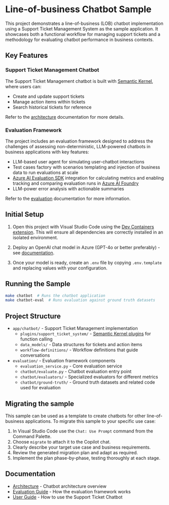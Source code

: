 # Line-of-business Chatbot Sample

This project demonstrates a line-of-business (LOB) chatbot implementation using a Support Ticket Management System as the sample application. It showcases both a functional workflow for managing support tickets and a methodology for evaluating chatbot performance in business contexts.

## Key Features

### Support Ticket Management Chatbot

The Support Ticket Management chatbot is built with [Semantic Kernel](https://github.com/microsoft/semantic-kernel), where users can:

- Create and update support tickets
- Manage action items within tickets
- Search historical tickets for reference

Refer to the [architecture](./docs/architecture/support-ticket-chatbot-architecture.md) documentation for more details.

### Evaluation Framework

The project includes an evaluation framework designed to address the challenges of assessing non-deterministic, LLM-powered chatbots in business applications with key features:

- LLM-based user agent for simulating user-chatbot interactions
- Test cases factory with scenarios templating and injection of business data to run evaluations at scale 
- [Azure AI Evaluation SDK](https://learn.microsoft.com/python/api/overview/azure/ai-evaluation-readme?view=azure-python) integration for calculating metrics and enabling tracking and comparing evaluation runs in [Azure AI Foundry](https://azure.microsoft.com/en-us/products/ai-foundry)
- LLM-power error analysis with actionable summaries

Refer to the [evaluation](./docs/evaluation/README.md) documentation for more information.

## Initial Setup

1. Open this project with Visual Studio Code using the [Dev Containers extension](https://marketplace.visualstudio.com/items?itemName=ms-vscode-remote.remote-containers). This will ensure all dependencies are correctly installed in an isolated environment.

2. Deploy an OpenAI chat model in Azure (GPT-4o or better preferably) - see [documentation](https://learn.microsoft.com/azure/ai-services/openai/how-to/create-resource?pivots=web-portal).

3. Once your model is ready, create an `.env` file by copying `.env.template` and replacing values with your configuration.

## Running the Sample

```bash
make chatbot  # Runs the chatbot application
make chatbot-eval  # Runs evaluation against ground truth datasets
```

## Project Structure

- `app/chatbot/` - Support Ticket Management implementation
  - `plugins/support_ticket_system/` - [Semantic Kernel plugins](https://learn.microsoft.com/semantic-kernel/agents/plugins/) for function calling
  - `data_models/` - Data structures for tickets and action items
  - `workflow-definitions/` - Workflow definitions that guide conversations
- `evaluation/` - Evaluation framework components
  - `evaluation_service.py` - Core evaluation service
  - `chatbot/evaluate.py` - Chatbot evaluation entry point
  - `chatbot/evaluators/` - Specialized evaluators for different metrics
  - `chatbot/ground-truth/` - Ground truth datasets and related code used for evaluation

## Migrating the sample

This sample can be used as a template to create chatbots for other line-of-business applications. To migrate this sample to your specific use case:

1. In Visual Studio Code use the `Chat: Use Prompt` command from the Command Palette.
2. Choose `migrate` to attach it to the Copilot chat.
3. Clearly describe your target use case and business requirements.
4. Review the generated migration plan and adapt as required.
5. Implement the plan phase-by-phase, testing thoroughly at each stage.

## Documentation

- [Architecture](docs/architecture/support-ticket-chatbot-architecture.md) - Chatbot architecture overview
- [Evaluation Guide](docs/evaluation/evaluation-framework-guide.md) - How the evaluation framework works
- [User Guide](docs/user-guide/support-ticket-chatbot-user-guide.md.md) - How to use the Support Ticket Chatbot
